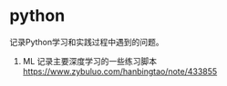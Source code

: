 # python
记录Python学习和实践过程中遇到的问题。
1. ML
记录主要深度学习的一些练习脚本
https://www.zybuluo.com/hanbingtao/note/433855
